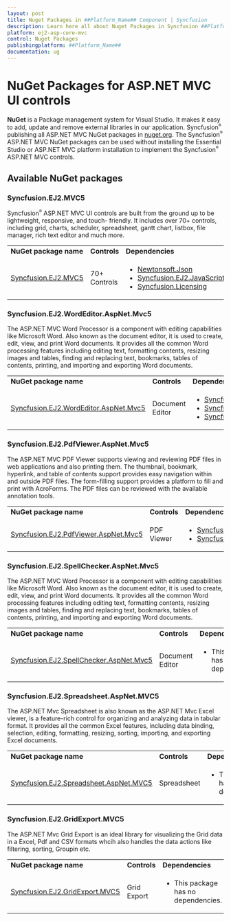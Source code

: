```yaml
---
layout: post
title: Nuget Packages in ##Platform_Name## Component | Syncfusion
description: Learn here all about Nuget Packages in Syncfusion ##Platform_Name## component of Syncfusion Essential JS 2 and more.
platform: ej2-asp-core-mvc
control: Nuget Packages
publishingplatform: ##Platform_Name##
documentation: ug
---
```


# NuGet Packages for ASP.NET MVC UI controls

**NuGet** is a Package management system for Visual Studio. It makes it easy to add, update and remove external libraries in our application. Syncfusion<sup style="font-size:70%">&reg;</sup> publishing all ASP.NET MVC NuGet packages in [nuget.org](https://www.nuget.org/packages?q=Tag%3A%22EJ2%22%20+%20%22MVC5%22+Syncfusion). The Syncfusion<sup style="font-size:70%">&reg;</sup> ASP.NET MVC NuGet packages can be used without installing the Essential Studio or ASP.NET MVC platform installation to implement the Syncfusion<sup style="font-size:70%">&reg;</sup> ASP.NET MVC controls.

## Available NuGet packages

### Syncfusion.EJ2.MVC5

Syncfusion<sup style="font-size:70%">&reg;</sup> ASP.NET MVC UI controls are built from the ground up to be lightweight, responsive, and touch- friendly. It includes over 70+ controls, including grid, charts, scheduler, spreadsheet, gantt chart, listbox, file manager, rich text editor and much more.

<!-- markdownlint-disable MD033 -->
<table>
<tr>
<td>
<b>NuGet package name</b>
</td>
<td>
<b>Controls</b>
</td>
<td>
<b>Dependencies</b>
</td>
</tr>
<tr>
<td>
<a href="https://www.nuget.org/packages/Syncfusion.EJ2.MVC5/">Syncfusion.EJ2.MVC5</a>
</td>
<td>
70+ Controls
</td>
<td>
<ul>
<li><a href="https://www.nuget.org/packages/Newtonsoft.Json/" target="_blank">Newtonsoft.Json</a></li>
<li><a href="https://www.nuget.org/packages/Syncfusion.EJ2.JavaScript/" target="_blank">Syncfusion.EJ2.JavaScript</a></li>
<li><a href="https://www.nuget.org/packages/Syncfusion.Licensing/" target="_blank">Syncfusion.Licensing</a></li>
</ul>
</td>
</tr>
</table>

### Syncfusion.EJ2.WordEditor.AspNet.Mvc5

The ASP.NET MVC Word Processor is a component with editing capabilities like Microsoft Word. Also known as the document editor, it is used to create, edit, view, and print Word documents. It provides all the common Word processing features including editing text, formatting contents, resizing images and tables, finding and replacing text, bookmarks, tables of contents, printing, and importing and exporting Word documents.

<table>
<tr>
<td>
<b>NuGet package name</b>
</td>
<td>
<b>Controls</b>
</td>
<td>
<b>Dependencies</b>
</td>
</tr>
<tr>
<td>
<a href="https://www.nuget.org/packages/Syncfusion.EJ2.WordEditor.AspNet.Mvc5/">Syncfusion.EJ2.WordEditor.AspNet.Mvc5</a>
</td>
<td>
Document Editor
</td>
<td>
<ul>
<li><a href="https://www.nuget.org/packages/Syncfusion.Compression.Base/" target="_blank">Syncfusion.Compression.Base</a></li>
<li><a href="https://www.nuget.org/packages/Syncfusion.DocIO.AspNet.Mvc5/" target="_blank">Syncfusion.DocIO.AspNet.Mvc5</a></li>
<li><a href="https://www.nuget.org/packages/Syncfusion.OfficeChart.Base/" target="_blank">Syncfusion.OfficeChart.Base</a></li>
</ul>
</td>
</tr>
</table>

### Syncfusion.EJ2.PdfViewer.AspNet.Mvc5

The ASP.NET MVC PDF Viewer supports viewing and reviewing PDF files in web applications and also printing them. The thumbnail, bookmark, hyperlink, and table of contents support provides easy navigation within and outside PDF files. The form-filling support provides a platform to fill and print with AcroForms. The PDF files can be reviewed with the available annotation tools.

<table>
<tr>
<td>
<b>NuGet package name</b>
</td>
<td>
<b>Controls</b>
</td>
<td>
<b>Dependencies</b>
</td>
</tr>
<tr>
<td>
<a href="https://www.nuget.org/packages/Syncfusion.EJ2.PdfViewer.AspNet.Mvc5/">Syncfusion.EJ2.PdfViewer.AspNet.Mvc5</a>
</td>
<td>
PDF Viewer
</td>
<td>
<ul>
<li><a href="https://www.nuget.org/packages/Syncfusion.Compression.Base/" target="_blank">Syncfusion.Compression.Base</a></li>
<li><a href="https://www.nuget.org/packages/Syncfusion.Pdf.AspNet.Mvc5/" target="_blank">Syncfusion.Pdf.AspNet.Mvc5</a></li>
</ul>
</td>
</tr>
</table>

### Syncfusion.EJ2.SpellChecker.AspNet.Mvc5

The ASP.NET MVC Word Processor is a component with editing capabilities like Microsoft Word. Also known as the document editor, it is used to create, edit, view, and print Word documents. It provides all the common Word processing features including editing text, formatting contents, resizing images and tables, finding and replacing text, bookmarks, tables of contents, printing, and importing and exporting Word documents.

<table>
<tr>
<td>
<b>NuGet package name</b>
</td>
<td>
<b>Controls</b>
</td>
<td>
<b>Dependencies</b>
</td>
</tr>
<tr>
<td>
<a href="https://www.nuget.org/packages/Syncfusion.EJ2.SpellChecker.AspNet.Mvc5/">Syncfusion.EJ2.SpellChecker.AspNet.Mvc5</a>
</td>
<td>
Document Editor
</td>
<td>
<ul>
<li>This package has no dependencies.</li>
</ul>
</td>
</tr>
</table>

### Syncfusion.EJ2.Spreadsheet.AspNet.MVC5

The ASP.NET Mvc Spreadsheet is also known as the ASP.NET Mvc Excel viewer, is a feature-rich control for organizing and analyzing data in tabular format. It provides all the common Excel features, including data binding, selection, editing, formatting, resizing, sorting, importing, and exporting Excel documents.

<table>
<tr>
<td>
<b>NuGet package name</b>
</td>
<td>
<b>Controls</b>
</td>
<td>
<b>Dependencies</b>
</td>
</tr>
<tr>
<td>
<a href="https://www.nuget.org/packages/Syncfusion.EJ2.Spreadsheet.AspNet.MVC5/">Syncfusion.EJ2.Spreadsheet.AspNet.MVC5</a>
</td>
<td>
Spreadsheet
</td>
<td>
<ul>
<li>This package has no dependencies.</li>
</ul>
</td>
</tr>
</table>

### Syncfusion.EJ2.GridExport.MVC5 

The ASP.NET Mvc Grid Export is an ideal library for visualizing the Grid data in a Excel, Pdf and CSV formats whcih also handles the data actions like filtering, sorting, Groupin etc.

<table>
<tr>
<td>
<b>NuGet package name</b>
</td>
<td>
<b>Controls</b>
</td>
<td>
<b>Dependencies</b>
</td>
</tr>
<tr>
<td>
<a href="https://www.nuget.org/packages/Syncfusion.EJ2.GridExport.MVC5 /">Syncfusion.EJ2.GridExport.MVC5 </a>
</td>
<td>
Grid Export
</td>
<td>
<ul>
<li>This package has no dependencies.</li>
</ul>
</td>
</tr>
</table>
